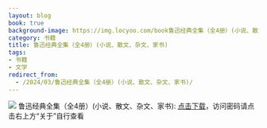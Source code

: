 ```yaml
---
layout: blog
book: true
background-image: https://img.locyoo.com/book鲁迅经典全集（全4册）(小说、散文、杂文、家书).jpg
category: 书籍
title: 鲁迅经典全集（全4册）(小说、散文、杂文、家书)
tags:
- 书籍
- 文学
redirect_from:
  - /2024/03/鲁迅经典全集（全4册）(小说、散文、杂文、家书)/
---
```

![](https://img.locyoo.com/book鲁迅经典全集（全4册）(小说、散文、杂文、家书).jpg)
鲁迅经典全集（全4册）(小说、散文、杂文、家书): <a name = "ref1" href="https://url18.ctfile.com/f/50983618-1323443551-caa944?p=3619">点击下载</a>，访问密码请点击右上方“关于”自行查看